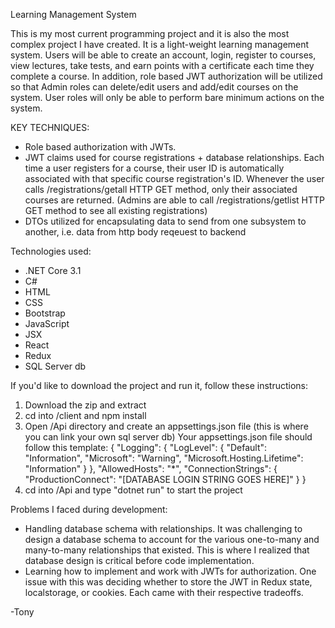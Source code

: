 Learning Management System

This is my most current programming project and it is also the most complex project I have created. It is a light-weight learning management system. Users will be able to create an account, login, register to courses, view lectures, take tests, and earn points with a certificate each time they complete a course. In addition, role based JWT authorization will be utilized so that Admin roles can delete/edit users and add/edit courses on the system. User roles will only be able to perform bare minimum actions on the system.

KEY TECHNIQUES:
- Role based authorization with JWTs. 
- JWT claims used for course registrations + database relationships. Each time a user registers for a course, their user ID is automatically associated with that specific course registration's ID. Whenever the user calls /registrations/getall HTTP GET method, only their associated
courses are returned. (Admins are able to call /registrations/getlist HTTP GET method to see all existing registrations)
- DTOs utilized for encapsulating data to send from one subsystem to another, i.e. data from http body reqeuest to backend

Technologies used:
- .NET Core 3.1
- C#
- HTML
- CSS
- Bootstrap
- JavaScript
- JSX
- React
- Redux
- SQL Server db

If you'd like to download the project and run it, follow these instructions:

1. Download the zip and extract
2. cd into /client and npm install
3. Open /Api directory and create an appsettings.json file (this is where you can link your own sql server db)
Your appsettings.json file should follow this template: { "Logging": { "LogLevel": { "Default": "Information", "Microsoft": "Warning", "Microsoft.Hosting.Lifetime": "Information" } }, "AllowedHosts": "*", "ConnectionStrings": { "ProductionConnect": "[DATABASE LOGIN STRING GOES HERE]" } }
4. cd into /Api and type "dotnet run" to start the project

Problems I faced during development: 
- Handling database schema with relationships. It was challenging to design a database schema to account for the various one-to-many and many-to-many relationships that existed. This is where I realized that database design is critical before code implementation. 
- Learning how to implement and work with JWTs for authorization. One issue with this was deciding whether to store the JWT in Redux state, localstorage, or cookies. Each came with their respective tradeoffs. 

-Tony
